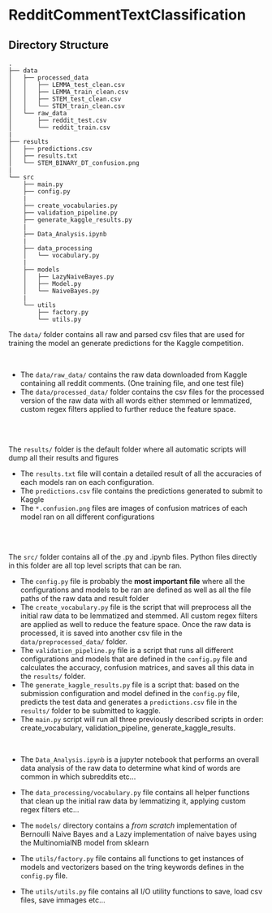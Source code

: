 # RedditCommentTextClassification


## Directory Structure

````
.
├── data
│   ├── processed_data
│   │   ├── LEMMA_test_clean.csv
│   │   ├── LEMMA_train_clean.csv
│   │   ├── STEM_test_clean.csv
│   │   └── STEM_train_clean.csv
│   └── raw_data
│       ├── reddit_test.csv
│       └── reddit_train.csv
|
├── results
│   ├── predictions.csv
│   ├── results.txt
│   └── STEM_BINARY_DT_confusion.png
|
└── src
    ├── main.py
    ├── config.py
    |
    ├── create_vocabularies.py
    ├── validation_pipeline.py
    ├── generate_kaggle_results.py
    |
    ├── Data_Analysis.ipynb
    |
    ├── data_processing
    │   └── vocabulary.py
    |
    ├── models
    │   ├── LazyNaiveBayes.py
    │   ├── Model.py
    │   └── NaiveBayes.py
    |
    └── utils
        ├── factory.py
        └── utils.py

````

The ````data/```` folder contains all raw and parsed csv files that are used for training the model an generate predictions for the Kaggle competition.

 <br />

- The ````data/raw_data/```` contains the raw data downloaded from Kaggle containing all reddit comments. (One training file, and one test file)
- The ````data/processed_data/```` folder contains the csv files for the processed version of the raw data with all words either stemmed or lemmatized, custom regex filters applied to further reduce the feature space.

<br />
<br />

The ````results/```` folder is the default folder where all automatic scripts will dump all their results and figures
- The ````results.txt```` file will contain a detailed result of all the accuracies of each models ran on each configuration.
- The ````predictions.csv```` file contains the predictions generated to submit to Kaggle
- The ````*.confusion.png```` files are images of confusion matrices of each model ran on all different configurations

<br />
<br />

The ````src/```` folder contains all of the .py and .ipynb files. Python files directly in this folder are all top level scripts that can be ran.
- The ````config.py```` file is probably the **most important file** where all the configurations and models to be ran are defined as well as all the file paths of the raw data and result folder
- The ````create_vocabulary.py```` file is the script that will preprocess all the initial raw data to be lemmatized and stemmed. All custom regex filters are applied as well to reduce the feature space. Once the raw data is processed, it is saved into another csv file in the ````data/preprocessed_data/```` folder.
- The ````validation_pipeline.py```` file is a script that runs all different configurations and models that are defined in the ````config.py```` file and calculates the accuracy, confusion matrices, and saves all this data in the ````results/```` folder.
- The ````generate_kaggle_results.py```` file is a script that: based on the submission configuration and model defined in the ````config.py```` file, predicts the test data and generates a ````predictions.csv```` file in the ````results/```` folder to be submitted to kaggle.
- The ````main.py```` script will run all three previously described scripts in order: create_vocabulary, validation_pipeline, generate_kaggle_results.

<br />

- The ````Data_Analysis.ipynb```` is a jupyter notebook that performs an overall data analysis of the raw data to determine what kind of words are common in which subreddits etc...

- The ````data_processing/vocabulary.py```` file contains all helper functions that clean up the initial raw data by lemmatizing it, applying custom regex filters etc...

- The ````models/```` directory contains a *from scratch* implementation of Bernoulli Naive Bayes and a Lazy implementation of naive bayes using the MultinomialNB model from sklearn

- The ````utils/factory.py```` file contains all functions to get instances of models and vectorizers based on the tring keywords defines in the ````config.py```` file.

- The ````utils/utils.py```` file contains all I/O utility functions to save, load csv files, save immages etc...
